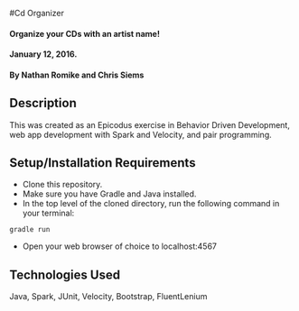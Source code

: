 #Cd Organizer

#### Organize your CDs with an artist name!
#### January 12, 2016.

#### By Nathan Romike and Chris Siems

## Description

This was created as an Epicodus exercise in Behavior Driven Development, web app development with Spark and Velocity, and pair programming.

## Setup/Installation Requirements

* Clone this repository.
* Make sure you have Gradle and Java installed.
* In the top level of the cloned directory, run the following command in your terminal:

`gradle run`

* Open your web browser of choice to localhost:4567

## Technologies Used

Java, Spark, JUnit, Velocity, Bootstrap, FluentLenium
